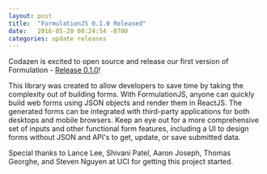 ```yaml
---
layout: post
title:  "FormulationJS 0.1.0 Released"
date:   2016-05-20 08:24:54 -0700
categories: update releases
---
```


Codazen is excited to open source and release our first version of Formulation - <a href="https://github.com/codazen/formulationjs/releases/tag/0.1.0" target="_blank">Release 0.1.0</a>!

This library was created to allow developers to save time by taking the complexity out of building forms. With FormulationJS, anyone can quickly build web forms using JSON objects and render them in ReactJS. The generated forms can be integrated with third-party applications for both desktops and mobile browsers. Keep an eye out for a more comprehensive set of inputs and other functional form features, including a UI to design forms without JSON and API's to get, update, or save submitted data.

Special thanks to Lance Lee, Shivani Patel, Aaron Joseph, Thomas Georghe, and Steven Nguyen at UCI for getting this project started.